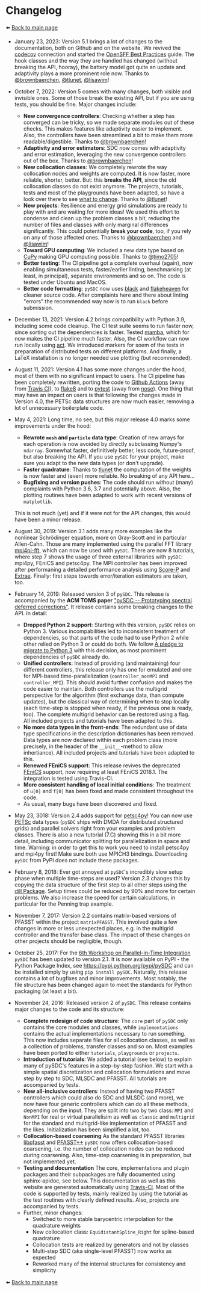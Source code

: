 # Changelog

:arrow_left: [Back to main page](./README.md)

-   January 23, 2023: Version 5.1 brings a lot of changes to the documentation, both on Github and on the website. 
    We revived the [codecov](https://app.codecov.io/gh/Parallel-in-Time/pySDC) connection and started the 
    [OpenSFF Best Practices](https://bestpractices.coreinfrastructure.org/en/projects/6909) guide. 
    The hook classes and the way they are handled has changed (without breaking the API, hooray), the battery model 
    got quite an update and adaptivity plays a more prominent role now. Thanks to [\@brownbaerchen](https://github.com/brownbaerchen),
    [\@tlunet](https://github.com/tlunet), [\@lisawim](https://github.com/lisawim)!
-   October 7, 2022: Version 5 comes with many changes, both visible and
    invisible ones. Some of those break the existing API, but if you are
    using tests, you should be fine. Major changes include:

    -   **New convergence controllers**: Checking whether a step has
        converged can be tricky, so we made separate modules out of
        these checks. This makes features like adaptivity easier to
        implement. Also, the controllers have been streamlined a bit to
        make them more readable/digestible. Thanks to
        [\@brownbaerchen](https://github.com/brownbaerchen)!
    -   **Adaptivity and error estimators**: SDC now comes with
        adaptivity and error estimation, leveraging the new convergence
        controllers out of the box. Thanks to
        [\@brownbaerchen](https://github.com/brownbaerchen)!
    -   **New collocation classes**: We completely rewrote the way
        collocation nodes and weights are computed. It is now faster,
        more reliable, shorter, better. But: this **breaks the API**,
        since the old collocation classes do not exist anymore. The
        projects, tutorials, tests and most of the playgrounds have been
        adapted, so have a look over there to see [what to
        change](https://github.com/Parallel-in-Time/pySDC/commit/01ffabf71a8d71d33b74809271e8ad5a7b03ac5e#diff-adf74297b6c64d320f4da0f1d5528eda6229803a6615baf5d54c418032543681).
        Thanks to [\@tlunet](https://github.com/tlunet)!
    -   **New projects**: Resilience and energy grid simulations are
        ready to play with and are waiting for more ideas! We used this
        effort to condense and clean up the problem classes a bit,
        reducing the number of files and classes with only marginal
        differences significantly. This could potentially **break your
        code**, too, if you rely on any of those affected ones. Thanks
        to [\@brownbaerchen](https://github.com/brownbaerchen) and
        [\@lisawim](https://github.com/lisawim)!
    -   **Toward GPU computing**: We included a new data type based on
        [CuPy](https://cupy.dev/) making GPU computing possible. Thanks
        to [\@timo2705](https://github.com/timo2705)!
    -   **Better testing**: The CI pipeline got a complete overhaul
        (again), now enabling simultaneous tests, faster/earlier
        linting, benchmarking (at least, in principal), separate
        environments and so on. The code is tested under Ubuntu and
        MacOS.
    -   **Better code formatting**: `pySDC` now uses
        [black](https://black.readthedocs.io) and
        [flakeheaven](https://flakeheaven.readthedocs.io) for cleaner
        source code. After complaints here and there about linting
        \"errors\" the recommended way now is to run `black` before
        submission.

-   December 13, 2021: Version 4.2 brings compatibility with Python 3.9,
    including some code cleanup. The CI test suite seems to run faster
    now, since sorting out the dependencies is faster. Tested
    [mamba](https://github.com/mamba-org/mamba), which for now makes the
    CI pipeline much faster. Also, the CI workflow can now run locally
    using [act](https://github.com/nektos/act). We introduced markers
    for soem of the tests in preparation of distributed tests on
    different platforms. And finally, a LaTeX installation is no longer
    needed use plotting (but recommended).

-   August 11, 2021: Version 4.1 has some more changes under the hood,
    most of them with no significant impact to users. The CI pipeline
    has been completely rewritten, porting the code to [Github
    Actions](https://github.com/features/actions) (away from [Travis
    CI](https://travis-ci.com/)), to [flake8](https://flake8.pycqa.org)
    and to [pytest](https://pytest.org) (away from
    [nose](https://nose.readthedocs.io)). One thing that may have an
    impact on users is that following the changes made in Version 4.0,
    the PETSc data structures are now much easier, removing a lot of
    unnecessary boilerplate code.

-   May 4, 2021: Long time, no see, but this major release 4.0 marks
    some improvements under the hood:

    -   **Rewrote `mesh` and `particle` data type**:
        Creation of new arrays for each operation is now avoided by
        directly subclassing Numpy\'s `ndarray`. Somewhat faster,
        definitively better, less code, future-proof, but also breaking
        the API. If you use `pySDC` for your project, make
        sure you adapt to the new data types (or don\'t upgrade).
    -   **Faster quadrature**: Thanks to
        [tlunet](https://github.com/tlunet) the computation of the
        weights is now faster and (even) more reliable. No breaking of
        any API here\...
    -   **Bugfixing and version pushes**: The code should run without
        (many) complaints with Python 3.6, 3.7 and potentially above.
        Also, the plotting routines have been adapted to work with
        recent versions of `matplotlib`.

    This is not much (yet) and if it were not for the API changes, this
    would have been a minor release.

-   August 30, 2019: Version 3.1 adds many more examples like the
    nonlinear Schrödinger equation, more on Gray-Scott and in particular
    Allen-Cahn. Those are many implemented using the parallel FFT
    library
    [mpi4pi-fft](https://bitbucket.org/mpi4py/mpi4py-fft/src/master/),
    which can now be used with `pySDC`. There are now 8
    tutorials, where step 7 shows the usage of three external libraries
    with `pySDC`: mpi4py, FEniCS and petsc4py. The MPI controller has
    been improved after performaning a detailed performance analysis
    using [Score-P](https://www.vi-hps.org/projects/score-p/) and
    [Extrae](https://www.vi-hps.org/Tools/Extrae.html). Finally: first
    steps towards error/iteration estimators are taken, too.

-   February 14, 2019: Released version 3 of `pySDC`. This
    release is accompanied by the **ACM TOMS paper**
    ["pySDC -- Prototyping spectral deferred corrections"](https://doi.org/10.1145/3310410).
    It release contains some breaking changes to the API. In detail:

    -   **Dropped Python 2 support**: Starting with this version,
        `pySDC` relies on Python 3. Various incompabilities
        led to inconsistent treatment of dependencies, so that parts of
        the code had to use Python 2 while other relied on Python 3 or
        could do both. We follow [A pledge to migrate to Python
        3](https://python3statement.org/) with this decision, as most
        prominent dependencies of `pySDC` already do.
    -   **Unified controllers**: Instead of providing (and maintaining)
        four different controllers, this release only has one for
        emulated and one for MPI-based time-parallelization
        (`controller_nonMPI` and `controller_MPI`). This should avoid
        further confusion and makes the code easier to maintain. Both
        controllers use the multigrid perspective for the algorithm
        (first exchange data, than compute updates), but the classical
        way of determining when to stop locally (each time-step is
        stopped when ready, if the previous one is ready, too). The
        complete multigrid behavior can be restored using a flag. All
        included projects and tutorials have been adapted to this.
    -   **No more data types in the front-ends**: The redundant use of
        data type specifications in the description dictionaries has
        been removed. Data types are now declared within each problem
        class (more precisely, in the header of the `__init__`-method to
        allow inhertiance). All included projects and tutorials have
        been adapted to this.
    -   **Renewed FEniCS support**: This release revives the deprecated
        [FEniCS](https://fenicsproject.org/) support, now requiring at
        least FEniCS 2018.1. The integration is tested using Travis-CI.
    -   **More consistent handling of local initial conditions**: The
        treatment of `u[0]` and `f[0]` has been fixed and made
        consistent throughout the code.
    -   As usual, many bugs have been discovered and fixed.

-   May 23, 3018: Version 2.4 adds support for
    [petsc4py](https://bitbucket.org/petsc/petsc4py)! You can now use
    [PETSc](http://www.mcs.anl.gov/petsc/) data types
    (`pySDC` ships with DMDA for distributed structured
    grids) and parallel solvers right from your examples and problem
    classes. There is also a new tutorial (7.C) showing this in a bit
    more detail, including communicator splitting for parallelization in
    space and time. Warning: in order to get this to work you need to
    install petsc4py and mpi4py first! Make sure both use MPICH3
    bindings. Downloading `pySDC` from PyPI does not include
    these packages.

-   February 8, 2018: Ever got annoyed at `pySDC`\'s
    incredibly slow setup phase when multiple time-steps are used?
    Version 2.3 changes this by copying the data structure of the first
    step to all other steps using the [dill
    Package](https://pypi.python.org/pypi/dill). Setup times could be
    reduced by 90% and more for certain problems. We also increase the
    speed for certain calculations, in particular for the Penning trap
    example.

-   November 7, 2017: Version 2.2 contains matrix-based versions of
    PFASST within the project `matrixPFASST`. This involved quite a few
    changes in more or less unexpected places, e.g. in the multigrid
    controller and the transfer base class. The impact of these changes
    on other projects should be negligible, though.

-   October 25, 2017: For the [6th Workshop on Parallel-in-Time
    Integration](https://www.ics.usi.ch/index.php/6th-workshop-on-parallel-in-time-methods)
    `pySDC` has been updated to version 2.1. It is now
    available on PyPI - the Python Package Index, see
    <https://pypi.python.org/pypi/pySDC> and can be installed simply by
    using `pip install pySDC`. Naturally, this release contains a lot of
    bugfixes and minor improvements. Most notably, the file structure
    has been changed again to meet the standards for Python packaging
    (at least a bit).

-   November 24, 2016: Released version 2 of `pySDC`. This
    release contains major changes to the code and its structure:

    -   **Complete redesign of code structure**: The `core` part of
        `pySDC` only contains the core modules and classes,
        while `implementations` contains the actual implementations
        necessary to run something. This now includes separate files for
        all collocation classes, as well as a collection of problems,
        transfer classes and so on. Most examples have been ported to
        either `tutorials`, `playgrounds` or `projects`.
    -   **Introduction of tutorials**: We added a tutorial (see below)
        to explain many of pySDC\'s features in a step-by-step fashion.
        We start with a simple spatial discretization and collocation
        formulations and move step by step to SDC, MLSDC and PFASST. All
        tutorials are accompanied by tests.
    -   **New all-inclusive controllers**: Instead of having two PFASST
        controllers which could also do SDC and MLSDC (and more), we now
        have four generic controllers which can do all these methods,
        depending on the input. They are split into two by two class:
        `MPI` and `NonMPI` for real or virtual
        parallelisim as well as `classic` and
        `multigrid` for the standard and multigrid-like
        implementation of PFASST and the likes. Initialization has been
        simplified a lot, too.
    -   **Collocation-based coarsening** As the standard PFASST
        libraries [libpfasst](https://bitbucket.org/memmett/libpfasst)
        and [PFASST++](https://github.com/Parallel-in-Time/PFASST)
        `pySDC` now offers collocation-based coarsening,
        i.e. the number of collocation nodes can be reduced during
        coarsening. Also, time-step coarsening is in preparation, but
        not implemented yet.
    -   **Testing and documentation** The core, implementations and
        plugin packages and their subpackages are fully documented using
        sphinx-apidoc, see below. This documentation as well as this
        website are generated automatically using
        [Travis-CI](https://travis-ci.org/Parallel-in-Time/pySDC). Most
        of the code is supported by tests, mainly realized by using the
        tutorial as the test routines with clearly defined results.
        Also, projects are accompanied by tests.
    -   Further, minor changes:
        -   Switched to more stable barycentric interpolation for the
            quadrature weights
        -   New collocation class: `EquidistantSpline_Right`
            for spline-based quadrature
        -   Collocation tests are realized by generators and not by
            classes
        -   Multi-step SDC (aka single-level PFASST) now works as
            expected
        -   Reworked many of the internal structures for consistency and
            simplicity

:arrow_left: [Back to main page](./README.md)